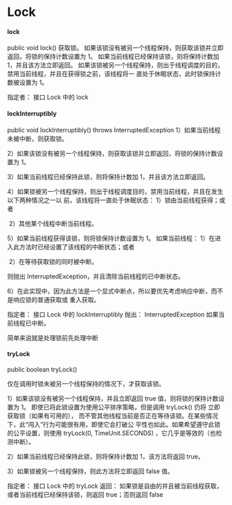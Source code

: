# Lock

#### lock

public void lock()
获取锁。
如果该锁没有被另一个线程保持，则获取该锁并立即返回，将锁的保持计数设置为 1。
如果当前线程已经保持该锁，则将保持计数加 1，并且该方法立即返回。
如果该锁被另一个线程保持，则出于线程调度的目的，禁用当前线程，并且在获得锁之前，该线程将一
直处于休眠状态，此时锁保持计数被设置为 1。

指定者：
接口 Lock 中的 lock

#### lockInterruptibly

public void lockInterruptibly() throws InterruptedException
1）如果当前线程未被中断，则获取锁。 

2）如果该锁没有被另一个线程保持，则获取该锁并立即返回，将锁的保持计数设置为 1。 

3）如果当前线程已经保持此锁，则将保持计数加 1，并且该方法立即返回。 

4）如果锁被另一个线程保持，则出于线程调度目的，禁用当前线程，并且在发生以下两种情况之一以
前，该线程将一直处于休眠状态： 
     1）锁由当前线程获得；或者 

​     2）其他某个线程中断当前线程。 

5）如果当前线程获得该锁，则将锁保持计数设置为 1。 
   如果当前线程： 
      1）在进入此方法时已经设置了该线程的中断状态；或者 

​      2）在等待获取锁的同时被中断。 

   则抛出 InterruptedException，并且清除当前线程的已中断状态。 


6）在此实现中，因为此方法是一个显式中断点，所以要优先考虑响应中断，而不是响应锁的普通获取或
重入获取。 

指定者： 接口 Lock 中的 lockInterruptibly
抛出：   InterruptedException   如果当前线程已中断。

简单来说就是处理锁前先处理中断

#### tryLock

public boolean tryLock()

仅在调用时锁未被另一个线程保持的情况下，才获取该锁。 

1）如果该锁没有被另一个线程保持，并且立即返回 true 值，则将锁的保持计数设置为 1。
即使已将此锁设置为使用公平排序策略，但是调用 tryLock() 仍将 立即获取锁（如果有可用的），
而不管其他线程当前是否正在等待该锁。在某些情况下，此“闯入”行为可能很有用，即使它会打破公
平性也如此。如果希望遵守此锁的公平设置，则使用 tryLock(0, TimeUnit.SECONDS) 
，它几乎是等效的（也检测中断）。 

2）如果当前线程已经保持此锁，则将保持计数加 1，该方法将返回 true。 

3）如果锁被另一个线程保持，则此方法将立即返回 false 值。 

指定者：
   接口 Lock 中的  tryLock
返回： 
   如果锁是自由的并且被当前线程获取，或者当前线程已经保持该锁，则返回 true；否则返回 
false
